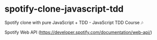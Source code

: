 # spotify-clone-javascript-tdd
Spotify clone with pure JavaScript + TDD - JavaScript TDD Course :notes:

Spotify Web API (https://developer.spotify.com/documentation/web-api/)
